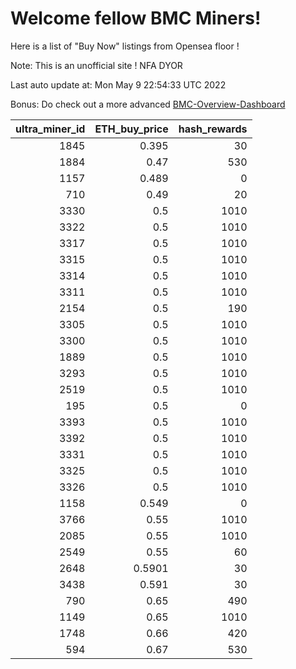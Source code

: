 # Welcome fellow BMC Miners!
Here is a list of "Buy Now" listings from Opensea floor !

Note: This is an unofficial site ! NFA DYOR

Last auto update at: Mon May  9 22:54:33 UTC 2022

Bonus: Do check out a more advanced [BMC-Overview-Dashboard](https://dune.com/defifunk/BMC-Overview-Dashboard)


|   ultra_miner_id |   ETH_buy_price |   hash_rewards |
|-----------------:|----------------:|---------------:|
|             1845 |          0.395  |             30 |
|             1884 |          0.47   |            530 |
|             1157 |          0.489  |              0 |
|              710 |          0.49   |             20 |
|             3330 |          0.5    |           1010 |
|             3322 |          0.5    |           1010 |
|             3317 |          0.5    |           1010 |
|             3315 |          0.5    |           1010 |
|             3314 |          0.5    |           1010 |
|             3311 |          0.5    |           1010 |
|             2154 |          0.5    |            190 |
|             3305 |          0.5    |           1010 |
|             3300 |          0.5    |           1010 |
|             1889 |          0.5    |           1010 |
|             3293 |          0.5    |           1010 |
|             2519 |          0.5    |           1010 |
|              195 |          0.5    |              0 |
|             3393 |          0.5    |           1010 |
|             3392 |          0.5    |           1010 |
|             3331 |          0.5    |           1010 |
|             3325 |          0.5    |           1010 |
|             3326 |          0.5    |           1010 |
|             1158 |          0.549  |              0 |
|             3766 |          0.55   |           1010 |
|             2085 |          0.55   |           1010 |
|             2549 |          0.55   |             60 |
|             2648 |          0.5901 |             30 |
|             3438 |          0.591  |             30 |
|              790 |          0.65   |            490 |
|             1149 |          0.65   |           1010 |
|             1748 |          0.66   |            420 |
|              594 |          0.67   |            530 |